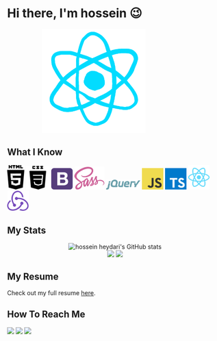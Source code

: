 # Hi there, I'm hossein 😉
<p align="center" style="width:80%;">
  <img src="./images/source.gif" alt="animated" width="60%" />
</p>

## What I Know

<p>
<img src="./images/html5-2.svg" width="40"/>
<img src="./images/css-124-624920.png" width="55"/>
<img src="./images/bootstrap-4.svg" width="50"/>
<img src="./images/sass-1.svg" width="70"/>
<img src="./images/jquery-2.svg" width="80"/>
<img src="./images/logo-javascript.svg" width="50"/>
<img src="./images/typescript.svg" width="50"/>
<img src="./images/react-2.svg" width="50"/>
<img src="./images/redux-seeklogo.com.svg" width="50"/>
</p>







## My Stats
<!-- ![Top Langs](https://github-readme-stats.vercel.app/api?username=hossein-heydari79&show_icons=true&include_all_commits=true&theme=monokai)
![mattn's github stats](https://github-readme-stats.vercel.app/api/top-langs/?username=hossein-heydari79&layout=compact&theme=monokai&langs_count=12) -->

<p align="center">
  <img src="https://github-readme-stats.vercel.app/api?username=hossein-heydari79&show_icons=true&include_all_commits=true&theme=monokai" alt="hossein heydari's GitHub stats" /><br />
  <img src="https://github-readme-streak-stats.herokuapp.com/?user=hossein-heydari79&theme=monokai"/>
  <img src="https://github-readme-stats.vercel.app/api/top-langs/?username=hossein-heydari79&layout=compact&theme=monokai&langs_count=12"/>
</p>

<!--
## What i Know
![javascript](https://img.icons8.com/dusk/64/000000/javascript-logo.png)
![react](https://img.icons8.com/officel/64/000000/react.png)
![sass](https://img.icons8.com/color/64/000000/sass.png) -->


## My Resume 
Check out my full resume [here](https://github.com/hossein-heydari79/hossein-heydari79/raw/main/HosseinHeydari-Resume.pdf).

## How To Reach Me
<a href="https://t.me/hossein_heydari79" target="_blank"><img src="https://www.vectorlogo.zone/logos/telegram/telegram-tile.svg" width="32"/></a>
<a href="mailto:hosseinheydari790228@gmail.com" target="_blank"><img src="https://www.vectorlogo.zone/logos/gmail/gmail-icon.svg" width="32"/></a>
<a href="https://www.linkedin.com/in/hossein-heydari-7085931b8" target="_blank"><img src="https://www.vectorlogo.zone/logos/linkedin/linkedin-tile.svg" width="32"/></a>
